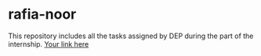 # rafia-noor
This repository includes all the tasks assigned by DEP during the part of the internship.
[Your link here](https://l226152.wixsite.com/my-site)
